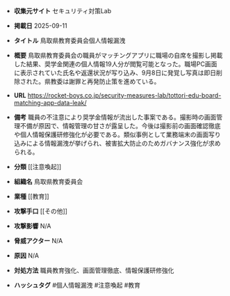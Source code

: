- **収集元サイト**
セキュリティ対策Lab

- **掲載日**
2025-09-11

- **タイトル**
鳥取県教育委員会個人情報漏洩

- **概要**
鳥取県教育委員会の職員がマッチングアプリに職場の自席を撮影し掲載した結果、奨学金関連の個人情報19人分が閲覧可能となった。職場PC画面に表示されていた氏名や返還状況が写り込み、9月8日に発覚し写真は即日削除された。県教委は謝罪と再発防止策を進めている。

- **URL**
https://rocket-boys.co.jp/security-measures-lab/tottori-edu-board-matching-app-data-leak/

- **備考**
職員の不注意により奨学金情報が流出した事案である。撮影時の画面管理不備が原因で、情報管理の甘さが露呈した。今後は撮影前の画面確認徹底や個人情報保護研修強化が必要である。類似事例として業務端末の画面写り込みによる情報漏洩が挙げられ、被害拡大防止のためガバナンス強化が求められる。

- **分類**
[[注意喚起]]

- **組織名**
鳥取県教育委員会

- **業種**
[[教育]]

- **攻撃手口**
[[その他]]

- **攻撃影響**
N/A

- **脅威アクター**
N/A

- **原因**
N/A

- **対処方法**
職員教育強化、画面管理徹底、情報保護研修強化

- **ハッシュタグ**
#個人情報漏洩 #注意喚起 #教育
